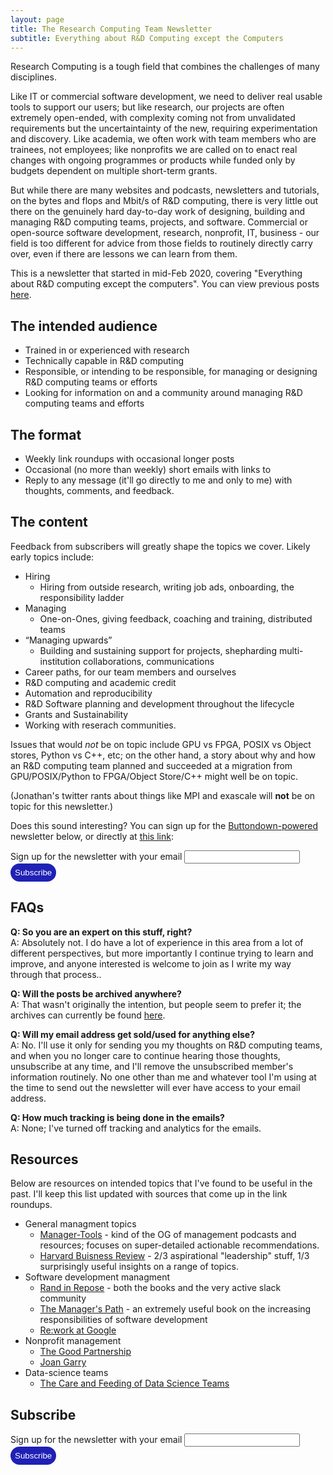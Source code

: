 ```yaml
---
layout: page
title: The Research Computing Team Newsletter
subtitle: Everything about R&D Computing except the Computers
---
```


<style>
.page-container a{
    color: #1f21b5;
}
input[type=submit] {
  background-color: #1f21b5;
  border: none;
  color: white;
  padding: 7px 7px;
  text-decoration: none;
  cursor: pointer;
  border-radius: 16px;
  -moz-border-radius: 5px;
  webkit-border-radius: 5px;
}
</style>

Research Computing is a tough field that combines the challenges of many disciplines.

Like IT or commercial software development, we need to deliver real usable tools
to support our users; but like research, our projects are often extremely open-ended,
with complexity coming not from unvalidated requirements but the uncertaintainty
of the new, requiring experimentation and discovery.  Like academia,
we often work with team members who are trainees, not employees; like nonprofits
we are called on to enact real changes with ongoing programmes or products while
funded only by budgets dependent on multiple short-term grants.

But while there are many websites and podcasts, newsletters and tutorials, on the
bytes and flops and Mbit/s of R&D computing, there is very little out there on the 
genuinely hard day-to-day work of designing, building and managing R&D computing
teams, projects, and software.  Commercial or open-source software development,
research, nonprofit, IT, business - our field is too different for advice from
those fields to routinely directly carry over, even if there are lessons we can
learn from them.

This is a newsletter that started in mid-Feb 2020, covering "Everything about
R&D computing except the computers".  You can view previous posts [here](https://buttondown.email/ljdursi/archive/).

## The intended audience

* Trained in or experienced with research
* Technically capable in R&D computing
* Responsible, or intending to be responsible, for managing or designing R&D computing teams or efforts
* Looking for information on and a community around managing R&D computing teams and efforts

## The format

* Weekly link roundups with occasional longer posts
* Occasional (no more than weekly) short emails with links to
* Reply to any message (it'll go directly to me and only to me) with thoughts, comments, and feedback.

## The content

Feedback from subscribers will greatly shape the topics we cover.  Likely early topics include:

- Hiring
    - Hiring from outside research, writing job ads, onboarding, the responsibility ladder
- Managing
    - One-on-Ones, giving feedback, coaching and training, distributed teams
- &ldquo;Managing upwards&rdquo;
    - Building and sustaining support for projects, shepharding multi-institution collaborations, communications
- Career paths, for our team members and ourselves
- R&D computing and academic credit
- Automation and reproducibility
- R&D Software planning and development throughout the lifecycle
- Grants and Sustainability
- Working with reserach communities.

Issues that would _not_ be on topic include GPU vs FPGA, POSIX vs Object stores, Python vs C++, etc; 
on the other hand, a story about why and how an R&D computing team planned and succeeded at 
a migration from GPU/POSIX/Python to FPGA/Object Store/C++ might well be on topic.

(Jonathan's twitter rants about things like MPI and exascale will **not** be on topic for this newsletter.)

Does this sound interesting?  You can sign up for the [Buttondown-powered](https://buttondown.email) newsletter below, or
directly at [this link](https://buttondown.email/ljdursi):

<form
  action="https://buttondown.email/api/emails/embed-subscribe/ljdursi"
  method="post"
  target="popupwindow"
  onsubmit="window.open('https://buttondown.email/ljdursi', 'popupwindow')"
  class="embeddable-buttondown-form"
>
  <label for="bd-email">Sign up for the newsletter with your email</label>
  <input type="email" name="email" id="bd-email">
  <input type="hidden" value="1" name="embed">
  <input type="submit" value="Subscribe">
</form>

## FAQs

**Q: So you are an expert on this stuff, right?** <br/>
A: Absolutely not.  I do have a lot of experience in this area from a lot of different perspectives,
but more importantly  I continue trying to learn and improve, and anyone interested is welcome to 
join as I write my way through that process..

**Q: Will the posts be archived anywhere?** <br/>
A: That wasn't originally the intention, but people seem to prefer it;
the archives can currently be found [here](https://buttondown.email/ljdursi/archive/).

**Q: Will my email address get sold/used for anything else?** <br/>
A: No.  I'll use it only for sending you my thoughts on R&D computing
teams, and when you no longer care to continue hearing those thoughts,
unsubscribe at any time, and I'll remove the unsubscribed member's
information routinely.  No one other than me and whatever tool I'm
using at the time to send out the newsletter will ever have access
to your email address.

**Q: How much tracking is being done in the emails?** <br/>
A: None; I've turned off tracking and analytics for the emails.

## Resources

Below are resources on intended topics that I've found to be useful in the past.
I'll keep this list updated with sources that come up in the link roundups.

* General managment topics
    - [Manager-Tools](https://www.manager-tools.com) - kind of the OG of management podcasts and resources; focuses on super-detailed actionable recommendations.
    - [Harvard Buisness Review](https://hbr.org) - 2/3 aspirational "leadership" stuff, 1/3 surprisingly useful insights on a range of topics.
* Software development managment
    - [Rand in Repose](https://randsinrepose.com) - both the books and the very active slack community
    - [The Manager's Path](https://www.oreilly.com/library/view/the-managers-path/9781491973882/) - an extremely useful book on the increasing responsibilities of software development
    - [Re:work at Google](https://rework.withgoogle.com/)
* Nonprofit management
    - [The Good Partnership](https://www.thegoodpartnership.com)
    - [Joan Garry](https://www.joangarry.com)
* Data-science teams
    - [The Care and Feeding of Data Science Teams](https://oreilly-ds-report.s3.amazonaws.com/Care_and_Feeding_of_Data_Scientists.pdf)


## Subscribe 
<form
  action="https://buttondown.email/api/emails/embed-subscribe/ljdursi"
  method="post"
  target="popupwindow"
  onsubmit="window.open('https://buttondown.email/ljdursi', 'popupwindow')"
  class="embeddable-buttondown-form"
>
  <label for="bd-email">Sign up for the newsletter with your email</label>
  <input type="email" name="email" id="bd-email">
  <input type="hidden" value="1" name="embed">
  <input type="submit" value="Subscribe">
</form>
